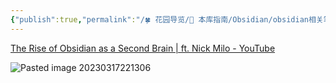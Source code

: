```yaml
---
{"publish":true,"permalink":"/🍀 花园导览/🧰 本库指南/Obsidian/obsidian相关笔记/Obsidian做为大二大脑工具的评分.md","created":"2025-04-04T01:03:31.533+08:00","modified":"2025-08-15T22:00:05.132+08:00","cssclasses":""}
---
```



[The Rise of Obsidian as a Second Brain | ft. Nick Milo - YouTube](https://www.youtube.com/watch?v=nz99I7apNLI)

![Pasted image 20230317221306](https://pub-pic.oldwinter.top/2025/06/a8f18559fb799bc5447ba1ab9a1c3c68.png)